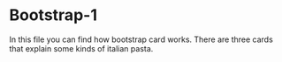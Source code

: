 # Bootstrap-1
In this file you can find how bootstrap card works. There are three cards that explain some kinds of italian pasta.
